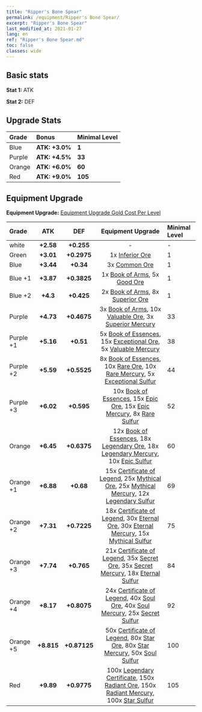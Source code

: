 ```yaml
---
title: "Ripper's Bone Spear"
permalink: /equipment/Ripper's Bone Spear/
excerpt: "Ripper's Bone Spear"
last_modified_at: 2021-01-27
lang: en
ref: "Ripper's Bone Spear.md"
toc: false
classes: wide
---
```


## Basic stats
 **Stat 1:** ATK

 **Stat 2:** DEF

## Upgrade Stats

  |     Grade    |   Bonus | Minimal Level | 
  |:-------------|:--------|:--------------| 
  | Blue | **ATK: +3.0%** | **1** | 
  | Purple | **ATK: +4.5%** | **33** | 
  | Orange | **ATK: +6.0%** | **60** | 
  | Red | **ATK: +9.0%** | **105** | 


## Equipment Upgrade
 **Equipment Upgrade:** [Equipment Upgrade Gold Cost Per Level](/equipment/EquipmentUpgradeCostPerLevel/) 

  |          Grade      | ATK | DEF | Equipment Upgrade | Minimal Level |
  |:--------------------|:---------:|:---------:|:----------------:|:--------------|
  | white | **+2.58** | **+0.255** | - | - |
  | Green | **+3.01** | **+0.2975** | 1x [ Inferior Ore](/Items/mat_103/) | 1 |
  | Blue | **+3.44** | **+0.34** | 3x [ Common Ore](/Items/mat_39/) | 1 |
  | Blue +1 | **+3.87** | **+0.3825** | 1x [ Book of Arms](/Items/mat_32/), 5x [ Good Ore](/Items/mat_78/) | 1 |
  | Blue +2 | **+4.3** | **+0.425** | 2x [ Book of Arms](/Items/mat_71/), 8x [ Superior Ore](/Items/mat_13/) | 1 |
  | Purple | **+4.73** | **+0.4675** | 3x [ Book of Arms](/Items/mat_6/), 10x [ Valuable Ore](/Items/mat_55/), 3x [ Superior Mercury](/Items/mat_15/) | 33 |
  | Purple +1 | **+5.16** | **+0.51** | 5x [ Book of Essences](/Items/mat_44/), 15x [ Exceptional Ore](/Items/mat_67/), 5x [ Valuable Mercury](/Items/mat_58/) | 38 |
  | Purple +2 | **+5.59** | **+0.5525** | 8x [ Book of Essences](/Items/mat_84/), 10x [ Rare Ore](/Items/mat_2/), 10x [ Rare Mercury](/Items/mat_29/), 5x [ Exceptional Sulfur](/Items/mat_1/) | 44 |
  | Purple +3 | **+6.02** | **+0.595** | 10x [ Book of Essences](/Items/mat_20/), 15x [ Epic Ore](/Items/mat_42/), 15x [ Epic Mercury](/Items/mat_70/), 8x [ Rare Sulfur](/Items/mat_46/) | 52 |
  | Orange | **+6.45** | **+0.6375** | 12x [ Book of Essences](/Items/mat_60/), 18x [ Legendary Ore](/Items/mat_81/), 18x [ Legendary Mercury](/Items/mat_3/), 10x [ Epic Sulfur](/Items/mat_83/) | 60 |
  | Orange +1 | **+6.88** | **+0.68** | 15x [ Certificate of Legend](/Items/mat_96/), 25x [ Mythical Ore](/Items/mat_23/), 25x [ Mythical Mercury](/Items/mat_50/), 12x [ Legendary Sulfur](/Items/mat_18/) | 69 |
  | Orange +2 | **+7.31** | **+0.7225** | 18x [ Certificate of Legend](/Items/mat_25/), 30x [ Eternal Ore](/Items/mat_36/), 30x [ Eternal Mercury](/Items/mat_62/), 15x [ Mythical Sulfur](/Items/mat_35/) | 75 |
  | Orange +3 | **+7.74** | **+0.765** | 21x [ Certificate of Legend](/Items/mat_38/), 35x [ Secret Ore](/Items/mat_99/), 35x [ Secret Mercury](/Items/mat_22/), 18x [ Eternal Sulfur](/Items/mat_97/) | 84 |
  | Orange +4 | **+8.17** | **+0.8075** | 24x [ Certificate of Legend](/Items/mat_100/), 40x [ Soul Ore](/Items/mat_8/), 40x [ Soul Mercury](/Items/mat_34/), 25x [ Secret Sulfur](/Items/mat_7/) | 92 |
  | Orange +5 | **+8.815** | **+0.87125** | 50x [ Certificate of Legend](/Items/mat_11/), 80x [ Star Ore](/Items/mat_72/), 80x [ Star Mercury](/Items/mat_98/), 50x [ Soul Sulfur](/Items/mat_73/) | 100 |
  | Red | **+9.89** | **+0.9775** | 100x [ Legendary Certificate](/Items/mat_76/), 150x [ Radiant Ore](/Items/mat_88/), 150x [ Radiant Mercury](/Items/mat_24/), 100x [ Star Sulfur](/Items/mat_101/) | 105 |

